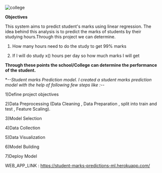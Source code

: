 ![college](https://user-images.githubusercontent.com/98752757/187233711-764f7cec-f653-42fd-a125-c54f79fce466.png)




**Objectives**

This system aims to predict student's marks using linear regression. The idea behind this analysis is to predict the marks of students by their studying hours.Through this project we can determine.

1) How many hours need to do the study to get 99% marks

2) If I will do study x() hours per day so how much marks I will get

**Through these points the school/College can determine the performance of the student.**

**--Student marks Prediction model. I created a student marks prediction model with the help of following few steps like :--*

1)Define project objectives

2)Data Preprocessing (Data Cleaning , Data Preparation , split into train and test , Feature Scaling).

3)Model Selection

4)Data Collection

5)Data Visualization

6)Model Building

7)Deploy Model


WEB_APP_LINK : https://student-marks-predictions-ml.herokuapp.com/
